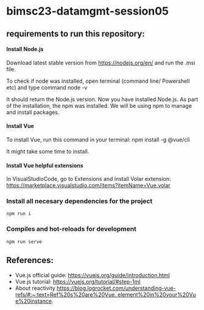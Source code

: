 # bimsc23-datamgmt-session05


## requirements to run this repository:

#### Install Node.js
Download latest stable version from https://nodejs.org/en/ and run the .msi file. 

To check if node was installed, open terminal (command line/ Powershell etc) and type command
node -v

It should return the Node.js version. Now you have installed Node.js. As part of the installation, the npm was installed. We will be using npm to manage and install packages.

####  Install Vue
To install Vue, run this command in your terminal:
npm install -g @vue/cli

It might take some time to install. 

####  Install Vue helpful extensions
In VisualStudioCode, go to Extensions and install Volar extension:
https://marketplace.visualstudio.com/items?itemName=Vue.volar


### Install all necesary dependencies for the project
```
npm run i
```

### Compiles and hot-reloads for development

```
npm run serve
```


## References:
* Vue.js official guide: https://vuejs.org/guide/introduction.html
* Vue.js tutorial: https://vuejs.org/tutorial/#step-1ml
* About reactivity https://blog.logrocket.com/understanding-vue-refs/#:~:text=Ref%20s%20are%20Vue.,element%20in%20your%20Vue%20instance.

